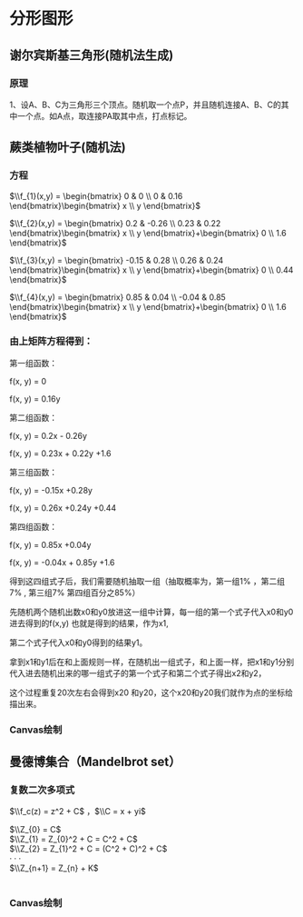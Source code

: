 # 分形图形
## 谢尔宾斯基三角形(随机法生成)
### 原理
1、设A、B、C为三角形三个顶点。随机取一个点P，并且随机连接A、B、C的其中一个点。如A点，取连接PA取其中点，打点标记。
<ClientOnly>
  <MTA/>
</ClientOnly>
<br/>

<div style="dispaly:flex">
  <SierpinskiTriangle :width="300"/>
  <SierpinskiTriangle :width="200"/>
  <SierpinskiTriangle speed/>
</div>

## 蕨类植物叶子(随机法)
### 方程
$\\f_{1}(x,y) = \begin{bmatrix}
   0 & 0 \\
   0 & 0.16
\end{bmatrix}\begin{bmatrix}
   x \\
   y
\end{bmatrix}$<br/>

$\\f_{2}(x,y) = \begin{bmatrix}
   0.2 & -0.26 \\
   0.23 & 0.22
\end{bmatrix}\begin{bmatrix}
   x \\
   y
\end{bmatrix}+\begin{bmatrix}
   0 \\
   1.6
\end{bmatrix}$<br/>

$\\f_{3}(x,y) = \begin{bmatrix}
   -0.15 & 0.28 \\
   0.26 & 0.24
\end{bmatrix}\begin{bmatrix}
   x \\
   y
\end{bmatrix}+\begin{bmatrix}
   0 \\
   0.44
\end{bmatrix}$<br/>

$\\f_{4}(x,y) = \begin{bmatrix}
   0.85 & 0.04 \\
   -0.04 & 0.85
\end{bmatrix}\begin{bmatrix}
   x \\
   y
\end{bmatrix}+\begin{bmatrix}
   0 \\
   1.6
\end{bmatrix}$<br/>
### 由上矩阵方程得到：

第一组函数：

f(x, y) = 0

f(x, y) = 0.16y

第二组函数：

f(x, y) = 0.2x - 0.26y

f(x, y) = 0.23x + 0.22y +1.6

第三组函数：

f(x, y) = -0.15x +0.28y

f(x, y) = 0.26x +0.24y +0.44

第四组函数：

f(x, y) = 0.85x +0.04y

f(x, y) = -0.04x + 0.85y +1.6

得到这四组式子后，我们需要随机抽取一组（抽取概率为，第一组1% ，第二组7% , 第三组7% 第四组百分之85%）

先随机两个随机出数x0和y0放进这一组中计算，每一组的第一个式子代入x0和y0进去得到的f(x,y) 也就是得到的结果，作为x1,

第二个式子代入x0和y0得到的结果y1。

拿到x1和y1后在和上面规则一样，在随机出一组式子，和上面一样，把x1和y1分别代入进去随机出来的哪一组式子的第一个式子和第二个式子得出x2和y2，

这个过程重复20次左右会得到x20 和y20，这个x20和y20我们就作为点的坐标给描出来。

### Canvas绘制
<Leaf/>

## 曼德博集合（Mandelbrot set）
### 复数二次多项式
$\\f_c(z) = z^2 + C$ ，$\\C = x + yi$<br/>

$\\Z_{0} = C$<br/>
$\\Z_{1} = Z_{0}^2 + C = C^2 + C$ <br/>
$\\Z_{2} = Z_{1}^2 + C = (C^2 + C)^2 + C$ <br/>
· · · <br/>
$\\Z_{n+1} = Z_{n} + K$<br/>
<br/>
### Canvas绘制
<MandelbrotSet />